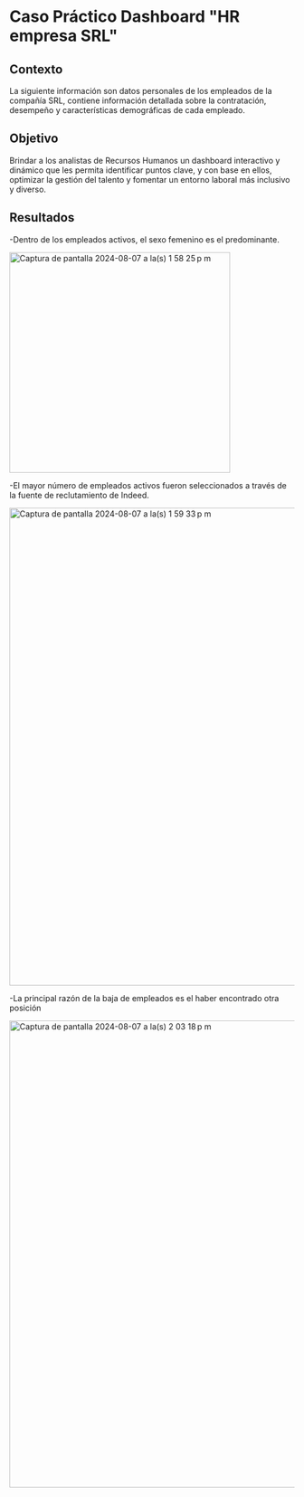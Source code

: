 # Caso Práctico Dashboard "HR empresa SRL"

## Contexto
La siguiente información son datos personales de los empleados de la compañía SRL, contiene información detallada sobre la contratación, desempeño y características demográficas de cada empleado.

## Objetivo
Brindar a los analistas de Recursos Humanos un dashboard interactivo y dinámico que les permita identificar puntos clave, y con base en ellos, optimizar la gestión del talento y fomentar un entorno laboral más inclusivo y diverso.


## Resultados
-Dentro de los empleados activos, el sexo femenino es el predominante.

<img width="390" alt="Captura de pantalla 2024-08-07 a la(s) 1 58 25 p m" src="https://github.com/user-attachments/assets/625a34a5-8869-4873-9d7a-82dd8aeb769f">

-El mayor número de empleados activos fueron seleccionados a través de la fuente de reclutamiento de Indeed.

<img width="845" alt="Captura de pantalla 2024-08-07 a la(s) 1 59 33 p m" src="https://github.com/user-attachments/assets/dad7b6e2-b49c-4730-aeaa-dbe3abc2f1c4">

-La principal razón de la baja de empleados es el haber encontrado otra posición

<img width="826" alt="Captura de pantalla 2024-08-07 a la(s) 2 03 18 p m" src="https://github.com/user-attachments/assets/9326a564-ff31-4509-8a85-4911d7a18172">
